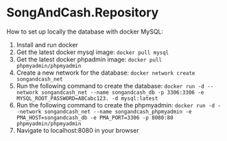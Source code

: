 # SongAndCash.Repository
How to set up locally the database with docker MySQL:
1. Install and run docker
2. Get the latest docker mysql image: `docker pull mysql`
3. Get the latest docker phpadmin image: `docker pull phpmyadmin/phpmyadmin`
4. Create a new network for the database:
`docker network create songandcash_net`
5. Run the following command to create the database:
`docker run -d --network songandcash_net --name songandcash_db -p 3306:3306 -e MYSQL_ROOT_PASSWORD=ABCabc123. -d mysql:latest`
6. Run the following command to create the phpmyadmin:
`docker run -d --network songandcash_net --name songandcash_phpmyadmin -e PMA_HOST=songandcash_db -e PMA_PORT=3306 -p 8080:80 phpmyadmin/phpmyadmin`
7. Navigate to localhost:8080 in your browser